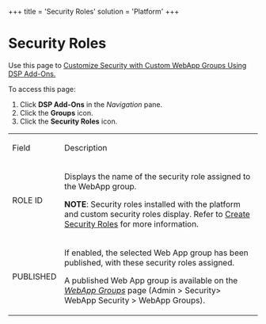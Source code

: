 +++
title = 'Security Roles'
solution = 'Platform'
+++

# Security Roles

<div class="use">

Use this page to [Customize Security with Custom WebApp Groups Using DSP
Add-Ons.](Custmize_Security_Cstm_WebAppGrps_DSP_AddOns)

</div>

To access this page:

1.  Click <span style="font-weight: bold;">DSP Add-Ons</span> in the
    <span style="font-style: italic;">Navigation</span> pane.
2.  Click the <span style="font-weight: bold;">Groups</span> icon.
3.  Click the <span style="font-weight: bold;">Security Roles</span>
    icon.

<table>
<tbody>
<tr class="odd">
<td><p>Field</p></td>
<td><p>Description</p></td>
</tr>
<tr class="even">
<td><p>ROLE ID</p></td>
<td><p>Displays the name of the security role assigned to the WebApp group.</p>
<p><strong>NOTE</strong>: Security roles installed with the platform and custom security roles display. Refer to <a href="../Sys_Admin/Use_Cases/Create_Security_Roles">Create Security Roles</a> for more information.</p></td>
</tr>
<tr class="odd">
<td><p>PUBLISHED</p></td>
<td><p>If enabled, the selected Web App group has been published, with these security roles assigned.</p>
<p>A published Web App group is available on the <em><a href="../Sys_Admin/Page_Desc/WebApp_Groups_H">WebApp Groups</a></em> page (Admin &gt; Security&gt; WebApp Security &gt; WebApp Groups).</p></td>
</tr>
</tbody>
</table>
